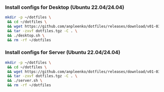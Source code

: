 ### Install configs for Desktop (Ubuntu 22.04/24.04)

```bash
mkdir -p ~/dotfiles \
 && cd ~/dotfiles \
 && wget https://github.com/anpleenko/dotfiles/releases/download/v01-03-2025-09h-18m-35s/dotfiles.tgz \
 && tar -zxvf dotfiles.tgz -C . \
 && ./desktop.sh \
 && rm -rf ~/dotfiles
```

### Install configs for Server (Ubuntu 22.04/24.04)

```bash
mkdir -p ~/dotfiles \
 && cd ~/dotfiles \
 && wget https://github.com/anpleenko/dotfiles/releases/download/v01-03-2025-09h-18m-35s/dotfiles.tgz \
 && tar -zxvf dotfiles.tgz -C . \
 && ./server.sh \
 && rm -rf ~/dotfiles
```
